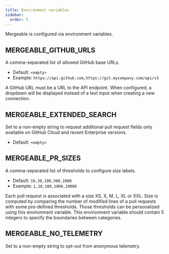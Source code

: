 ```yaml
---
title: Environment variables
sidebar:
  order: 5
---
```


Mergeable is configured via environment variables.

## MERGEABLE_GITHUB_URLS

A comma-separated list of allowed GitHub base URLs.

- Default: `<empty>`
- Example: `https://api.github.com,https://git.mycompany.com/api/v3`

A GitHub URL must be a URL to the API endpoint.
When configured, a dropdown will be displayed instead of a text input when creating a new connection.
## MERGEABLE_EXTENDED_SEARCH

Set to a non-empty string to request additional pull request fields only available on GitHub Cloud and recent Enterprise versions.

- Default: `<empty>`


## MERGEABLE_PR_SIZES

A comma-separated list of thresholds to configure size labels.

- Default: `10,30,100,500,1000`
- Example: `1,10,100,1000,10000`

Each pull request is associated with a size XS, X, M, L, XL or XXL.
Size is computed by comparing the number of modified lines of a pull requests with some pre-defined thresholds.
Those thresholds can be personalized using this environment variable.
This environment variable should contain 5 integers to specify the boundaries between categories.

## MERGEABLE_NO_TELEMETRY

Set to a non-empty string to opt-out from anonymous telemetry.
